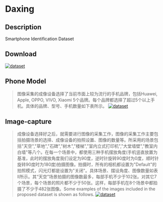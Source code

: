 # Daxing

## Description
Smartphone Identification Dataset

## Download
[![dataset](https://github.com/xyhcn/Daxing/blob/master/imgFile/download.jpg)](http://www.ppsuc.edu.cn)

## Phone Model
>图像采集的成像设备选择了当前市面上较为流行的手机品牌，包括Huawei, Apple, OPPO, VIVO, Xiaomi 5个品牌。每个品牌都选择了超过5个以上手机。具体的品牌、型号、手机数量如下表所示。
[![dataset](https://github.com/xyhcn/Daxing/blob/master/imgFile/phone.jpg)](http://www.ppsuc.edu.cn)

## Image-capture
>成像设备选择好之后，就需要进行图像的采集工作，图像的采集工作主要包括拍摄场景的选择、成像设备的拍照设置、图像的数量等。所采用的场景包括"天空","草地","石碑","树木","楼梯","室内立式打印机","大堂墙壁","教室内白墙"等八个。在每一个场景中，都使用三种手机摆放角度(手机竖直放置为基准，此时的摆放角度我们设定为90度，逆时针旋转90度时为0度，顺时针旋转90度时为180度)拍摄图像。拍摄时，所有的相机都设置为"Default"的拍照模式，闪光灯都是设置为"关闭"。具体场景、摆设角度、图像数量如表II所示。其“天空”场景拍摄的图像数最多，每部手机不少于102张。对其它7个场景，每个场景的照片都不少于50张。这样，每部手机在8个场景中都拍摄了不少于482张图像。Some examples of the images included in the proposed dataset is shown as follows.
[![dataset](https://github.com/xyhcn/Daxing/blob/master/imgFile/example.jpg)](http://www.ppsuc.edu.cn)
